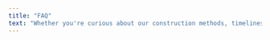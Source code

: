 ```yaml
---
title: "FAQ"
text: "Whether you're curious about our construction methods, timelines, or pricing, we're here to provide clarity and transparency every step of the way. Explore our frequently asked questions below, and feel free to reach out if you don't find the answer you're looking for. We're committed to ensuring you have all the information you need to make informed decisions about your construction project."
---
```

